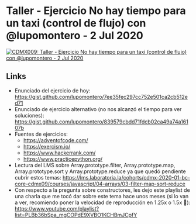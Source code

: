 # Taller - Ejercicio No hay tiempo para un taxi (control de flujo) con @lupomontero - 2 Jul 2020

[![CDMX009: Taller - Ejercicio No hay tiempo para un taxi (control de flujo) con @lupomontero - 2 Jul 2020](https://img.youtube.com/vi/u6tYtWmu6L4/0.jpg)](https://youtu.be/u6tYtWmu6L4)

## Links

* Enunciado del ejercicio de hoy: https://gist.github.com/lupomontero/7ee35fec297cc752e501ca2cb512ed71
* Enunciado de ejercicio alternativo (no nos alcanzó el tiempo para ver soluciones): https://gist.github.com/lupomontero/839579cbdd71fdcb02ca49a74a16107b
* Fuentes de ejercicios:
  - https://adventofcode.com/
  - https://exercism.io/
  - https://www.hackerrank.com/
  - https://www.practicepython.org/
* Lectura del LMS sobre Array.prototype.filter, Array.prototype.map,
  Array.prototype.sort y Array.prototype.reduce ya que quedó pendiente cubrir
  estos temas: https://lms.laboratoria.la/cohorts/cdmx-2020-01-bc-core-cdmx09/courses/javascript/04-arrays/03-filter-map-sort-reduce
* Con respecto a la pregunta sobre constructores, les dejo este playlist de una
  charla que me tocó dar sobre este tema hace unos meses (si lo van a ver,
  recomiendo poner la velocidad de reproducción en 1.25x o 1.5x :speak_no_evil:):
  https://www.youtube.com/playlist?list=PLBb36bSpa_mgCOPdE9XVBO1KCHBmJCpfY
